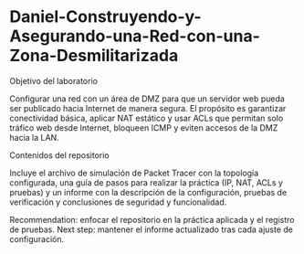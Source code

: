 # Daniel-Construyendo-y-Asegurando-una-Red-con-una-Zona-Desmilitarizada
Objetivo del laboratorio

Configurar una red con un área de DMZ para que un servidor web pueda ser publicado hacia Internet de manera segura. El propósito es garantizar conectividad básica, aplicar NAT estático y usar ACLs que permitan solo tráfico web desde Internet, bloqueen ICMP y eviten accesos de la DMZ hacia la LAN.

Contenidos del repositorio

Incluye el archivo de simulación de Packet Tracer con la topología configurada, una guía de pasos para realizar la práctica (IP, NAT, ACLs y pruebas) y un informe con la descripción de la configuración, pruebas de verificación y conclusiones de seguridad y funcionalidad.

Recommendation: enfocar el repositorio en la práctica aplicada y el registro de pruebas.
Next step: mantener el informe actualizado tras cada ajuste de configuración.
